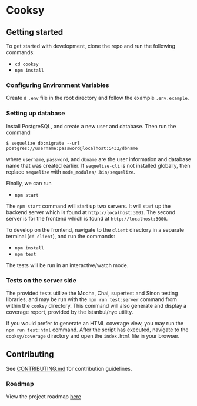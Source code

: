 # Cooksy

## Getting started
To get started with development, clone the repo and run the following commands:
- `cd cooksy`
- `npm install`

### Configuring Environment Variables
Create a `.env` file in the root directory and follow the example `.env.example`.

### Setting up database
Install PostgreSQL, and create a new user and database. Then run the command
```
$ sequelize db:migrate --url postgres://username:password@localhost:5432/dbname
```
where `username`, `password`, and `dbname` are the user information and database name that was created earlier. If `sequelize-cli` is not installed globally, then replace `sequelize` with `node_modules/.bin/sequelize`.

Finally, we can run
- `npm start`

The `npm start` command will start up two servers. It will start up the backend server which is found at `http://localhost:3001`. The second server is for the frontend which is found at `http://localhost:3000`.

To develop on the frontend, navigate to the `client` directory in a separate terminal (`cd client`), and run the commands:
- `npm install`
- `npm test`

The tests will be run in an interactive/watch mode.

### Tests on the server side

The provided tests utilize the Mocha, Chai, supertest and Sinon testing libraries, and may be run with the `npm run test:server` command from within the `cooksy` directory. This command will also generate and display a coverage report, provided by the Istanbul/nyc utility.

If you would prefer to generate an HTML coverage view, you may run the `npm run test:html` command. After the script has executed, navigate to the `cooksy/coverage` directory and open the `index.html` file in your browser.

## Contributing
See [CONTRIBUTING.md](CONTRIBUTING.md) for contribution guidelines.

### Roadmap

View the project roadmap [here](https://github.com/Cook-sy/cooksy/issues)
